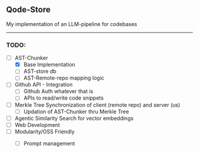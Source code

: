 ## Qode-Store
My implementation of an LLM-pipeline for codebases

------------

### TODO:

 - [ ] AST-Chunker 
	 - [x] Base Implementation
	 - [ ] AST-store db
	 - [ ] AST-Remote-repo mapping logic
 - [ ] Github API - Integration
	 - [ ] Github Auth whatever that is
	 - [ ] APIs to read/write code snippets
 - [ ] Merkle Tree Synchronization of client (remote repo) and server (us)
	 - [ ] Updation of AST-Chunker thru Merkle Tree
- [ ] Agentic Similarity Search for vector embeddings
- [ ] Web Development
- [ ] Modularity/OSS Friendly
	- [ ] Prompt management

